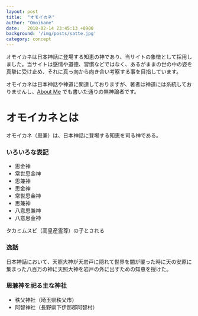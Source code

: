 ```yaml
---
layout: post
title:  "オモイカネ"
author: "Omoikane"
date:   2018-02-14 23:45:13 +0900
background: '/img/posts/satte.jpg'
category: concept
---
```


オモイカネは日本神話に登場する知恵の神であり、当サイトの象徴として採用しました。当サイトは感情や道徳、習慣などではなく、あるがままの世の中の姿を真摯に受け止め、それに真っ向から向き合い考察する事を目指しています。

オモイカネは日本神話や神道に関連しておりますが、著者は神道には系統しておりませんし、[About Me](https://omoikane-shin.github.io/prophecy/about) でも書いた通りの無神論者です。


# オモイカネとは

オモイカネ（思兼）は、日本神話に登場する知恵を司る神である。

### いろいろな表記
* 思金神
* 常世思金神
* 思兼神
* 思金神
* 常世思金神
* 思兼神
* 八意思兼神
* 八意思金神

タカミムスビ（高皇産霊尊）の子とされる

### 逸話

日本神話において、天照大神が天岩戸に隠れて世界を闇が覆った時に天の安原に集まった八百万の神に天照大神を岩戸の外に出すための知恵を授けた。

### 思兼神を祀る主な神社

* 秩父神社（埼玉県秩父市）
* 阿智神社（長野県下伊那郡阿智村）

